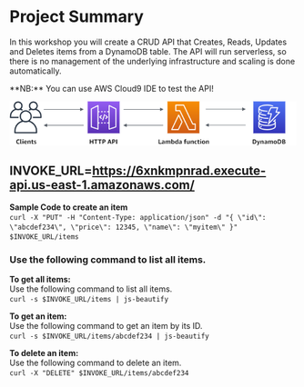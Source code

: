 # Project Summary <br>

<p>In this workshop you will create a CRUD API that Creates, Reads, Updates and Deletes items from a DynamoDB table. The API will run serverless, so there is no management of the underlying infrastructure and scaling is done automatically.</p>
**NB:** You can use AWS Cloud9 IDE to test the API!

![Architectural Diagram!](assets/images/ddb-crud.png "Architectural Diagram!")

## INVOKE_URL=https://6xnkmpnrad.execute-api.us-east-1.amazonaws.com/

**Sample Code to create an item**<br>
`curl -X "PUT" -H "Content-Type: application/json" -d "{ \"id\": \"abcdef234\", \"price\": 12345, \"name\": \"myitem\" }" $INVOKE_URL/items`

### Use the following command to list all items.

**To get all items:**<br>
Use the following command to list all items.<br>
`curl -s $INVOKE_URL/items | js-beautify` <br>

**To get an item:**<br>
Use the following command to get an item by its ID.<br>
`curl -s $INVOKE_URL/items/abcdef234 | js-beautify`<br>

**To delete an item:**<br>
Use the following command to delete an item.<br>
`curl -X "DELETE" $INVOKE_URL/items/abcdef234`<br>
